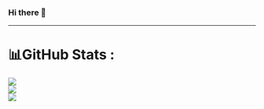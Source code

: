 ### Hi there 👋
-------------------------------------------------------------------------------------------------------------------------------------------------------------------------
# 📊GitHub Stats :
![](https://github-readme-stats.vercel.app/api?username=JeremyGross13&theme=radical&hide_border=false&include_all_commits=false&count_private=false)<br/>
![](https://github-readme-streak-stats.herokuapp.com/?user=JeremyGross13&theme=radical&hide_border=false)<br/>
![](https://github-readme-stats.vercel.app/api/top-langs/?username=JeremyGross13&theme=radical&hide_border=false&include_all_commits=false&count_private=false&layout=compact)
<!--
**JeremyGross13/JeremyGross13** is a ✨ _special_ ✨ repository because its `README.md` (this file) appears on your GitHub profile.

Here are some ideas to get you started:

- 🔭 I’m currently working on ...
- 🌱 I’m currently learning ...
- 👯 I’m looking to collaborate on ...
- 🤔 I’m looking for help with ...
- 💬 Ask me about ...
- 📫 How to reach me: ...
- 😄 Pronouns: ...
- ⚡ Fun fact: ...
-->
